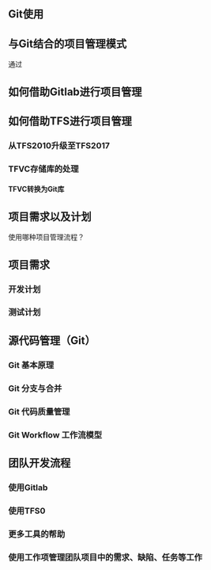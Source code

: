 ## Git使用

## 与Git结合的项目管理模式

通过

## 如何借助Gitlab进行项目管理

## 如何借助TFS进行项目管理
### 从TFS2010升级至TFS2017
### TFVC存储库的处理
#### TFVC转换为Git库

## 项目需求以及计划

使用哪种项目管理流程？

## 项目需求
### 开发计划
### 测试计划

## 源代码管理（Git）
### Git 基本原理
    
### Git 分支与合并
### Git 代码质量管理
### Git Workflow 工作流模型
## 团队开发流程
###  使用Gitlab
### 使用TFS0
### 更多工具的帮助
### 使用工作项管理团队项目中的需求、缺陷、任务等工作